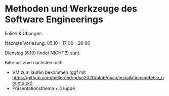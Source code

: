 # Methoden und Werkzeuge des Software Engineerings

Folien & Übungen

Nächste Vorlesung: 05.10 - 17:00 - 20:00

Dienstag (6.10) findet NICHT(!) statt.

Bitte bis zum nächsten mal:
- VM zum laufen bekommen (ggf mit https://github.com/hellerchr/mdse2020/blob/main/installationsbefehle_ubuntu.txt)
- Präsentationsthema + Gruppe
